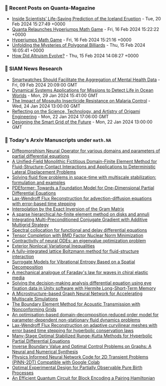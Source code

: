 ### 📝 Recent Posts on Quanta-Magazine
<!-- quanta starts -->
* <a href="https://www.quantamagazine.org/inside-scientists-life-saving-prediction-of-the-iceland-eruption-20240220/">Inside Scientists’ Life-Saving Prediction of the Iceland Eruption</a> - Tue, 20 Feb 2024 15:27:49 +0000
* <a href="https://www.quantamagazine.org/quanta-relaunches-hyperjumps-math-game-20240216/">Quanta Relaunches Hyperjumps Math Game</a> - Fri, 16 Feb 2024 15:22:22 +0000
* <a href="https://www.quantamagazine.org/hyperjumps-math-game-20240216/">Hyperjumps Math Game</a> - Fri, 16 Feb 2024 15:21:16 +0000
* <a href="https://www.quantamagazine.org/the-mysterious-math-of-billiards-tables-20240215/">Unfolding the Mysteries of Polygonal Billiards</a> - Thu, 15 Feb 2024 16:05:41 +0000
* <a href="https://www.quantamagazine.org/how-did-altruism-evolve-20240215/">How Did Altruism Evolve?</a> - Thu, 15 Feb 2024 14:08:27 +0000
<!-- quanta ends -->

### 📝 SIAM News Research
<!-- siam-news starts -->
* <a href="https://sinews.siam.org/Details-Page/smartwatches-should-facilitate-the-aggregation-of-mental-health-data">Smartwatches Should Facilitate the Aggregation of Mental Health Data</a> - Fri, 09 Feb 2024 20:09:00 GMT
* <a href="https://sinews.siam.org/Details-Page/dynamical-systems-applications-for-missions-to-detect-life-in-ocean-worlds">Dynamical Systems Applications for Missions to Detect Life in Ocean Worlds</a> - Mon, 29 Jan 2024 15:41:00 GMT
* <a href="https://sinews.siam.org/Details-Page/the-impact-of-mosquito-insecticide-resistance-on-malaria-control">The Impact of Mosquito Insecticide Resistance on Malaria Control</a> - Wed, 24 Jan 2024 13:00:00 GMT
* <a href="https://sinews.siam.org/Details-Page/reflecting-on-the-science-technology-and-artistry-of-origami-engineering">Reflecting on the Science, Technology, and Artistry of Origami Engineering</a> - Mon, 22 Jan 2024 17:06:00 GMT
* <a href="https://sinews.siam.org/Details-Page/designing-the-smart-grid-of-the-future">Designing the Smart Grid of the Future</a> - Mon, 22 Jan 2024 13:00:00 GMT
<!-- siam-news ends -->

### 📝 Today's Arxiv Manuscripts under ``math.NA``
<!-- arxiv-math-na starts -->
* <a href="https://arxiv.org/abs/2402.12475">Diffeomorphism Neural Operator for various domains and parameters of partial differential equations</a>
* <a href="https://arxiv.org/abs/2402.12517">A Unified-Field Monolithic Fictitious Domain-Finite Element Method for Fluid-Structure-Contact Interactions and Applications to Deterministic Lateral Displacement Problems</a>
* <a href="https://arxiv.org/abs/2402.12571">Solving fluid flow problems in space-time with multiscale stabilization: formulation and examples</a>
* <a href="https://arxiv.org/abs/2402.12652">PDEformer: Towards a Foundation Model for One-Dimensional Partial Differential Equations</a>
* <a href="https://arxiv.org/abs/2402.12669">Lax-Wendroff Flux Reconstruction for advection-diffusion equations with error-based time stepping</a>
* <a href="https://arxiv.org/abs/2402.12684">Interpolation by the Exact Inversion of the Gram Matrix</a>
* <a href="https://arxiv.org/abs/2402.12831">A sparse hierarchical $hp$-finite element method on disks and annuli</a>
* <a href="https://arxiv.org/abs/2402.12833">Integrating Multi-Preconditioned Conjugate Gradient with Additive Multigrid Strategy</a>
* <a href="https://arxiv.org/abs/2402.12952">Spectral collocation for functional and delay differential equations</a>
* <a href="https://arxiv.org/abs/2402.13068">Tensor Completion with BMD Factor Nuclear Norm Minimization</a>
* <a href="https://arxiv.org/abs/2402.13092">Contractivity of neural ODEs: an eigenvalue optimization problem</a>
* <a href="https://arxiv.org/abs/2402.12533">Exterior Nonlocal Variational Inequalities</a>
* <a href="https://arxiv.org/abs/2402.12696">A fully-integrated lattice Boltzmann method for fluid-structure interaction</a>
* <a href="https://arxiv.org/abs/2402.12744">Surrogate Models for Vibrational Entropy Based on a Spatial Decomposition</a>
* <a href="https://arxiv.org/abs/2402.12853">A mechanical analogue of Faraday's law for waves in chiral elastic media</a>
* <a href="https://arxiv.org/abs/2402.13027">Solving the decision-making analysis differential equation using eye fixation data in Unity software with Hermite Long-Short-Term Memory</a>
* <a href="https://arxiv.org/abs/2402.13101">A Microstructure-based Graph Neural Network for Accelerating Multiscale Simulations</a>
* <a href="https://arxiv.org/abs/2206.00708">The Boundary Element Method for Acoustic Transmission with Nonconforming Grids</a>
* <a href="https://arxiv.org/abs/2308.01733">An optimisation-based domain-decomposition reduced order model for parameter-dependent non-stationary fluid dynamics problems</a>
* <a href="https://arxiv.org/abs/2402.11926">Lax-Wendroff Flux Reconstruction on adaptive curvilinear meshes with error based time stepping for hyperbolic conservation laws</a>
* <a href="https://arxiv.org/abs/2402.12140">Many-Stage Optimal Stabilized Runge-Kutta Methods for Hyperbolic Partial Differential Equations</a>
* <a href="https://arxiv.org/abs/2206.02911">Inverse Boundary Value and Optimal Control Problems on Graphs: A Neural and Numerical Synthesis</a>
* <a href="https://arxiv.org/abs/2310.03755">Physics Informed Neural Network Code for 2D Transient Problems (PINN-2DT) Compatible with Google Colab</a>
* <a href="https://arxiv.org/abs/2402.09772">Optimal Experimental Design for Partially Observable Pure Birth Processes</a>
* <a href="https://arxiv.org/abs/2402.11205">An Efficient Quantum Circuit for Block Encoding a Pairing Hamiltonian</a>
<!-- arxiv-math-na ends -->
